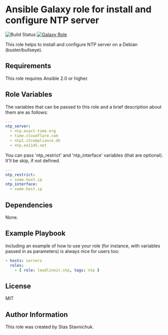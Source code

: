 # Ansible Galaxy role for install and configure NTP server

![Build Status](https://github.com/leadlineit/ansible-role-ntp/actions/workflows/ansible-galaxy-ci.yml/badge.svg)
[![Galaxy Role](https://img.shields.io/badge/Ansible--Galaxy-leadlineit.ntp-blue.svg?logo=ansible&logoColor=white)](https://galaxy.ansible.com/leadlineit/ntp/)

This role helps to install and configure NTP server on a Debian (buster/bullseye).

Requirements
------------

This role requires Ansible 2.0 or higher.

Role Variables
--------------

The variables that can be passed to this role and a brief description about them are as follows:

```yaml
---
ntp_server:
  - ntp.exact-time.org
  - time.cloudflare.com
  - ntp1.itcompliance.dk
  - ntp.ea1145.net
```

You can pass 'ntp_restrict' and 'ntp_interface' variables (that are optional). It'll be skip, if not defined.

```yaml
---
ntp_restrict:
  - some.host.ip
ntp_interface:
  - some.host.ip
```

Dependencies
------------

None.

Example Playbook
----------------

Including an example of how to use your role (for instance, with variables passed in as parameters) is always nice for users too:

```yaml
- hosts: servers
  roles:
    - { role: leadlineit.ntp, tags: ntp }
```

License
-------

MIT

Author Information
------------------

This role was created by Stas Stavnichuk.
